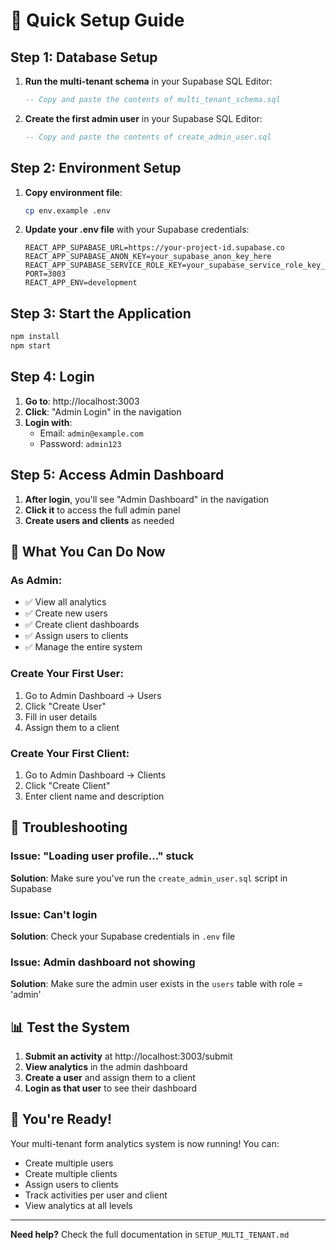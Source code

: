 # 🚀 Quick Setup Guide

## Step 1: Database Setup

1. **Run the multi-tenant schema** in your Supabase SQL Editor:
   ```sql
   -- Copy and paste the contents of multi_tenant_schema.sql
   ```

2. **Create the first admin user** in your Supabase SQL Editor:
   ```sql
   -- Copy and paste the contents of create_admin_user.sql
   ```

## Step 2: Environment Setup

1. **Copy environment file**:
   ```bash
   cp env.example .env
   ```

2. **Update your .env file** with your Supabase credentials:
   ```env
   REACT_APP_SUPABASE_URL=https://your-project-id.supabase.co
   REACT_APP_SUPABASE_ANON_KEY=your_supabase_anon_key_here
   REACT_APP_SUPABASE_SERVICE_ROLE_KEY=your_supabase_service_role_key_here
   PORT=3003
   REACT_APP_ENV=development
   ```

## Step 3: Start the Application

```bash
npm install
npm start
```

## Step 4: Login

1. **Go to**: http://localhost:3003
2. **Click**: "Admin Login" in the navigation
3. **Login with**:
   - Email: `admin@example.com`
   - Password: `admin123`

## Step 5: Access Admin Dashboard

1. **After login**, you'll see "Admin Dashboard" in the navigation
2. **Click it** to access the full admin panel
3. **Create users and clients** as needed

## 🎯 What You Can Do Now

### As Admin:
- ✅ View all analytics
- ✅ Create new users
- ✅ Create client dashboards
- ✅ Assign users to clients
- ✅ Manage the entire system

### Create Your First User:
1. Go to Admin Dashboard → Users
2. Click "Create User"
3. Fill in user details
4. Assign them to a client

### Create Your First Client:
1. Go to Admin Dashboard → Clients
2. Click "Create Client"
3. Enter client name and description

## 🔧 Troubleshooting

### Issue: "Loading user profile..." stuck
**Solution**: Make sure you've run the `create_admin_user.sql` script in Supabase

### Issue: Can't login
**Solution**: Check your Supabase credentials in `.env` file

### Issue: Admin dashboard not showing
**Solution**: Make sure the admin user exists in the `users` table with role = 'admin'

## 📊 Test the System

1. **Submit an activity** at http://localhost:3003/submit
2. **View analytics** in the admin dashboard
3. **Create a user** and assign them to a client
4. **Login as that user** to see their dashboard

## 🎉 You're Ready!

Your multi-tenant form analytics system is now running! You can:
- Create multiple users
- Create multiple clients
- Assign users to clients
- Track activities per user and client
- View analytics at all levels

---

**Need help?** Check the full documentation in `SETUP_MULTI_TENANT.md` 